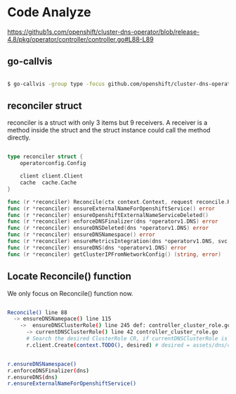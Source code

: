 # Code Analyze

<https://github1s.com/openshift/cluster-dns-operator/blob/release-4.8/pkg/operator/controller/controller.go#L88-L89>

## go-callvis

```bash

$ go-callvis -group type -focus github.com/openshift/cluster-dns-operator/pkg/operator/controller -limit github.com/openshift/cluster-dns-operator/pkg/operator/controller cmd/dns-operator/main.go

```

## reconciler struct

reconciler is a struct with only 3 items but 9 receivers. A receiver is a method inside the struct and the
struct instance could call the method directly.

```go

type reconciler struct {
    operatorconfig.Config

    client client.Client
    cache  cache.Cache
}

func (r *reconciler) Reconcile(ctx context.Context, request reconcile.Request) (reconcile.Result, error) {
func (r *reconciler) ensureExternalNameForOpenshiftService() error
func (r *reconciler) ensureOpenshiftExternalNameServiceDeleted()
func (r *reconciler) enforceDNSFinalizer(dns *operatorv1.DNS) error
func (r *reconciler) ensureDNSDeleted(dns *operatorv1.DNS) error
func (r *reconciler) ensureDNSNamespace() error
func (r *reconciler) ensureMetricsIntegration(dns *operatorv1.DNS, svc *corev1.Service, daemonsetRef metav1.OwnerReference) error
func (r *reconciler) ensureDNS(dns *operatorv1.DNS) error
func (r *reconciler) getClusterIPFromNetworkConfig() (string, error)

```

## Locate Reconcile() function

We only focus on Reconcile() function now.

```bash

Reconcile() line 88
  -> ensureDNSNamepace() line 115
    ->  ensureDNSClusterRole() line 245 def: controller_cluster_role.go line 18
      -> currentDNSClusterRole() line 42 controller_cluster_role.go
      # Search the desired ClusterRole CR, if currentDNSClusterRole is nil then create one
      r.client.Create(context.TODO(), desired) # desired = assets/dns/cluster-role.yaml


r.ensureDNSNamespace()
r.enforceDNSFinalizer(dns)
r.ensureDNS(dns)
r.ensureExternalNameForOpenshiftService()

```
